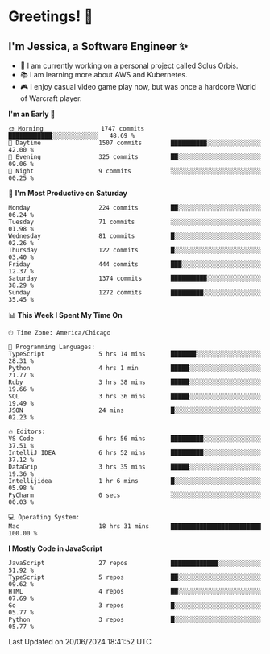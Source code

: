 # Greetings! 🧠

## I'm Jessica, a Software Engineer :sparkles:

- 🌟 I am currently working on a personal project called Solus Orbis.
- 📚 I am learning more about AWS and Kubernetes.
- 🎮 I enjoy casual video game play now, but was once a hardcore World of Warcraft player.

<!--START_SECTION:waka-->
**I'm an Early 🐤** 

```text
🌞 Morning                1747 commits        ████████████░░░░░░░░░░░░░   48.69 % 
🌆 Daytime                1507 commits        ██████████░░░░░░░░░░░░░░░   42.00 % 
🌃 Evening                325 commits         ██░░░░░░░░░░░░░░░░░░░░░░░   09.06 % 
🌙 Night                  9 commits           ░░░░░░░░░░░░░░░░░░░░░░░░░   00.25 % 
```
📅 **I'm Most Productive on Saturday** 

```text
Monday                   224 commits         ██░░░░░░░░░░░░░░░░░░░░░░░   06.24 % 
Tuesday                  71 commits          ░░░░░░░░░░░░░░░░░░░░░░░░░   01.98 % 
Wednesday                81 commits          █░░░░░░░░░░░░░░░░░░░░░░░░   02.26 % 
Thursday                 122 commits         █░░░░░░░░░░░░░░░░░░░░░░░░   03.40 % 
Friday                   444 commits         ███░░░░░░░░░░░░░░░░░░░░░░   12.37 % 
Saturday                 1374 commits        ██████████░░░░░░░░░░░░░░░   38.29 % 
Sunday                   1272 commits        █████████░░░░░░░░░░░░░░░░   35.45 % 
```


📊 **This Week I Spent My Time On** 

```text
🕑︎ Time Zone: America/Chicago

💬 Programming Languages: 
TypeScript               5 hrs 14 mins       ███████░░░░░░░░░░░░░░░░░░   28.31 % 
Python                   4 hrs 1 min         █████░░░░░░░░░░░░░░░░░░░░   21.77 % 
Ruby                     3 hrs 38 mins       █████░░░░░░░░░░░░░░░░░░░░   19.66 % 
SQL                      3 hrs 36 mins       █████░░░░░░░░░░░░░░░░░░░░   19.49 % 
JSON                     24 mins             █░░░░░░░░░░░░░░░░░░░░░░░░   02.23 % 

🔥 Editors: 
VS Code                  6 hrs 56 mins       █████████░░░░░░░░░░░░░░░░   37.51 % 
IntelliJ IDEA            6 hrs 52 mins       █████████░░░░░░░░░░░░░░░░   37.12 % 
DataGrip                 3 hrs 35 mins       █████░░░░░░░░░░░░░░░░░░░░   19.36 % 
Intellijidea             1 hr 6 mins         █░░░░░░░░░░░░░░░░░░░░░░░░   05.98 % 
PyCharm                  0 secs              ░░░░░░░░░░░░░░░░░░░░░░░░░   00.03 % 

💻 Operating System: 
Mac                      18 hrs 31 mins      █████████████████████████   100.00 % 
```

**I Mostly Code in JavaScript** 

```text
JavaScript               27 repos            █████████████░░░░░░░░░░░░   51.92 % 
TypeScript               5 repos             ██░░░░░░░░░░░░░░░░░░░░░░░   09.62 % 
HTML                     4 repos             ██░░░░░░░░░░░░░░░░░░░░░░░   07.69 % 
Go                       3 repos             █░░░░░░░░░░░░░░░░░░░░░░░░   05.77 % 
Python                   3 repos             █░░░░░░░░░░░░░░░░░░░░░░░░   05.77 % 
```




 Last Updated on 20/06/2024 18:41:52 UTC
<!--END_SECTION:waka-->

<!--
**jessikuh/jessikuh** is a ✨ _special_ ✨ repository because its `README.md` (this file) appears on your GitHub profile.

Here are some ideas to get you started:

- 🔭 I’m currently working on ...
- 🌱 I’m currently learning ...
- 👯 I’m looking to collaborate on ...
- 🤔 I’m looking for help with ...
- 💬 Ask me about ...
- 📫 How to reach me: ...
- 😄 Pronouns: ...
- ⚡ Fun fact: ...
-->
